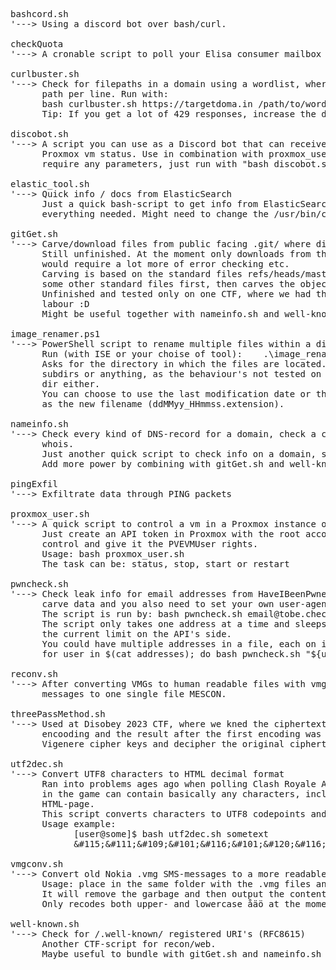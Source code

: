 <pre>
bashcord.sh
'---> Using a discord bot over bash/curl.
      
checkQuota
'---> A cronable script to poll your Elisa consumer mailbox quota and raise alerts if needed.

curlbuster.sh
'---> Check for filepaths in a domain using a wordlist, where there's the paths you want to test for as one 
      path per line. Run with: 
      bash curlbuster.sh https://targetdoma.in /path/to/wordlist <optional delay between requests int/dec>
      Tip: If you get a lot of 429 responses, increase the delay.

discobot.sh
'---> A script you can use as a Discord bot that can receive triggers to start, stop, restart and check a 
      Proxmox vm status. Use in combination with proxmox_user.sh (details a few rows further). Doesn't 
      require any parameters, just run with "bash discobot.sh".

elastic_tool.sh
'---> Quick info / docs from ElasticSearch
      Just a quick bash-script to get info from ElasticSearch. No need for parameters, should ask for 
      everything needed. Might need to change the /usr/bin/curl part to point to your curl -location.
      
gitGet.sh
'---> Carve/download files from public facing .git/ where directory listing is disabled
      Still unfinished. At the moment only downloads from the root dir of a host (target.host/.git/) also 
      would require a lot more of error checking etc.
      Carving is based on the standard files refs/heads/master and logs/refs/heads/master, also polls for 
      some other standard files first, then carves the object based on these two masters.
      Unfinished and tested only on one CTF, where we had the difficulty of having to do too much manual 
      labour :D
      Might be useful together with nameinfo.sh and well-known.sh, maybe I'll bundle these up one day...
      
image_renamer.ps1
'---> PowerShell script to rename multiple files within a dir to have their timestamp as the name
      Run (with ISE or your choise of tool):    .\image_renamer.ps1
      Asks for the directory in which the files are located. Make sure the dir contains only files, no 
      subdirs or anything, as the behaviour's not tested on subdirs. Don't put the script inside the same 
      dir either.
      You can choose to use the last modification date or the Date taken -value from metadata (image files) 
      as the new filename (ddMMyy_HHmmss.extension).
      
nameinfo.sh
'---> Check every kind of DNS-record for a domain, check a couple of common TXT-records, robots file and 
      whois.
      Just another quick script to check info on a domain, sometimes useful for CTF's.
      Add more power by combining with gitGet.sh and well-known.sh

pingExfil
'---> Exfiltrate data through PING packets
      
proxmox_user.sh
'---> A quick script to control a vm in a Proxmox instance over the Proxmox API
      Just create an API token in Proxmox with the root account, assign it to a the vm you want to 
      control and give it the PVEVMUser rights.
      Usage: bash proxmox_user.sh <task>
      The task can be: status, stop, start or restart
      
pwncheck.sh
'---> Check leak info for email addresses from HaveIBeenPwned. You need a paid API-key to be able to 
      carve data and you also need to set your own user-agent, which can be anything of your choosing.
      The script is run by: bash pwncheck.sh email@tobe.check.ed
      The script only takes one address at a time and sleeps 1.5 seconds between API requests, as it is 
      the current limit on the API's side.
      You could have multiple addresses in a file, each on it's own row and run multiple searches like:  
      for user in $(cat addresses); do bash pwncheck.sh "${user}"; done

reconv.sh
'---> After converting VMGs to human readable files with vmgconv.sh, reconvert the message content from the 
      messages to one single file MESCON.

threePassMethod.sh
'---> Used at Disobey 2023 CTF, where we kned the ciphertext after first encoding, the result after second 
      encooding and the result after the first encoding was removed. This would figure out the used 
      Vigenere cipher keys and decipher the original ciphertext back to text.

utf2dec.sh
'---> Convert UTF8 characters to HTML decimal format
      Ran into problems ages ago when polling Clash Royale API for clan statistics with bash, as the names 
      in the game can contain basically any characters, including emojis and had to print them into an 
      HTML-page.
      This script converts characters to UTF8 codepoints and then to (HTML) decimal format.
      Usage example:
            [user@some]$ bash utf2dec.sh sometext
            &#38;#115;&#38;#111;&#38;#109;&#38;#101;&#38;#116;&#38;#101;&#38;#120;&#38;#116;

vmgconv.sh
'---> Convert old Nokia .vmg SMS-messages to a more readable format.
      Usage: place in the same folder with the .vmg files and run "bash vmgconv.sh"
      It will remove the garbage and then output the content to originalfile_conv file.
      Only recodes both upper- and lowercase åäö at the moment out of the special characters.
            
well-known.sh
'---> Check for /.well-known/ registered URI's (RFC8615)
      Another CTF-script for recon/web.
      Maybe useful to bundle with gitGet.sh and nameinfo.sh
</pre>
